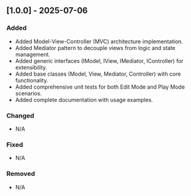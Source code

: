 ﻿## [1.0.0] - 2025-07-06

### Added
- Added Model-View-Controller (MVC) architecture implementation.
- Added Mediator pattern to decouple views from logic and state management.
- Added generic interfaces (IModel, IView, IMediator, IController) for extensibility.
- Added base classes (Model, View, Mediator, Controller) with core functionality.
- Added comprehensive unit tests for both Edit Mode and Play Mode scenarios.
- Added complete documentation with usage examples.

### Changed
- N/A

### Fixed
- N/A

### Removed
- N/A